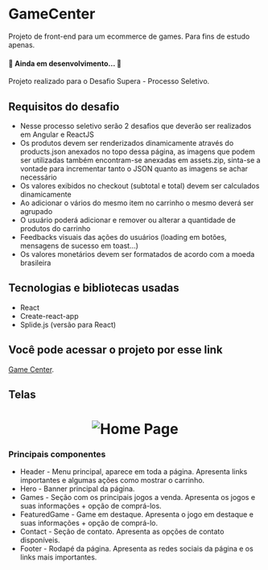 # GameCenter

Projeto de front-end para um ecommerce de games.
Para fins de estudo apenas.

#### 🤖 Ainda em desenvolvimento... 🤖

Projeto realizado para o Desafio Supera - Processo Seletivo.

<a name="requisitos"/>

## Requisitos do desafio

- Nesse processo seletivo serão 2 desafios que deverão ser realizados em Angular e ReactJS
- Os produtos devem ser renderizados dinamicamente através do products.json anexados no topo dessa página, as imagens que podem ser utilizadas também encontram-se anexadas em assets.zip, sinta-se a vontade para incrementar tanto o JSON quanto as imagens se achar necessário
- Os valores exibidos no checkout (subtotal e total) devem ser calculados dinamicamente
- Ao adicionar o vários do mesmo item no carrinho o mesmo deverá ser agrupado
- O usuário poderá adicionar e remover ou alterar a quantidade de produtos do carrinho
- Feedbacks visuais das ações do usuários (loading em botões, mensagens de sucesso em toast...)
- Os valores monetários devem ser formatados de acordo com a moeda brasileira

<a name="tecnologias"/>

## Tecnologias e bibliotecas usadas

- React
- Create-react-app
- Splide.js (versão para React)

<a name="access-link"/>

## Você pode acessar o projeto por esse link
[Game Center](https://625cb56b7298304cae7578c9--dapper-strudel-f37712.netlify.app/ "Game Center").

## Telas
<h1 align="center">
    <img alt="Home Page" title="Home Page" src="./public/assets/telas/telas.gif" />
</h1>

<a name="components"/>

### Principais componentes
<ul>
    <li>Header - Menu principal, aparece em toda a página. Apresenta links importantes e algumas ações como mostrar o carrinho.</li>
    <li>Hero - Banner principal da página.</li>
    <li>Games - Seção com os principais jogos a venda. Apresenta os jogos e suas informações + opção de comprá-los.</li>
    <li>FeaturedGame - Game em destaque. Apresenta o jogo em destaque e suas informações + opção de comprá-lo.</li>
    <li>Contact - Seção de contato. Apresenta as opções de contato disponíveis.</li>
    <li>Footer - Rodapé da página. Apresenta as redes sociais da página e os links mais importantes.</li>
</ul>
